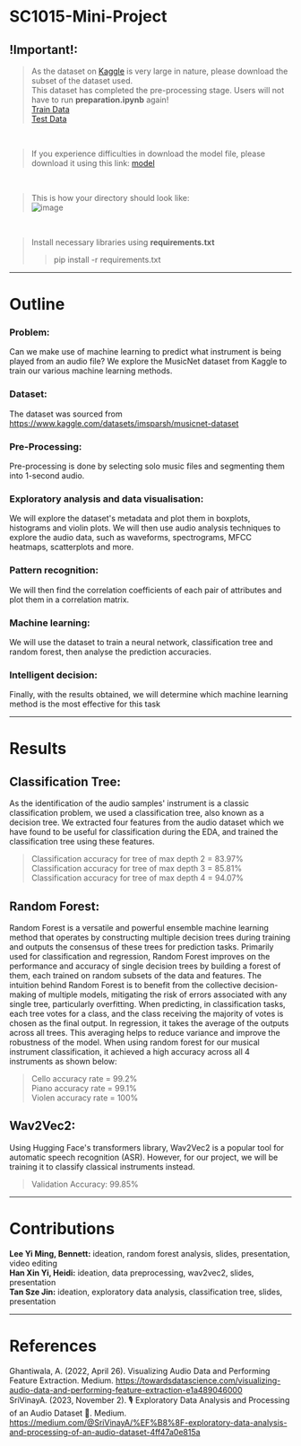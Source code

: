 # SC1015-Mini-Project

## !Important!:
>As the dataset on [Kaggle](https://www.kaggle.com/datasets/imsparsh/musicnet-dataset) is very large in nature, please download the subset of the dataset used.<br>
>This dataset has completed the pre-processing stage. Users will not have to run **preparation.ipynb** again!<br>
>[Train Data](https://entuedu-my.sharepoint.com/:f:/g/personal/hhan012_e_ntu_edu_sg/Em9MKOz90vJKskR3ACUK_aUBIc4j5DbqKClyHc5sqMU17g?e=6P6FRu)<br>
>[Test Data](https://entuedu-my.sharepoint.com/:f:/g/personal/hhan012_e_ntu_edu_sg/EkAdQcu1KpJLtR8PBBXO5ZsBKQkZPSeYMuLhfawrca25CQ?e=p43DB3)<br>

<br>

>If you experience difficulties in download the model file, please download it using this link:
>[model](https://entuedu-my.sharepoint.com/:u:/g/personal/hhan012_e_ntu_edu_sg/EW31jJzivGdHs0ZwauhULU4BROMxnMiSmRf2dEUUgd-YYA?e=nw5zxh)<br>

<br>

>This is how your directory should look like:<br>
![image](https://github.com/tanszejin/SC1015-Mini-Project/assets/127087818/131efee9-d206-4c11-a1ee-e2517a51255c)


<br>

>Install necessary libraries using **requirements.txt**
>>pip install -r requirements.txt

---
# Outline

### Problem: 
Can we make use of machine learning to predict what instrument is being played from an audio file? We explore the MusicNet dataset from Kaggle to train our various machine learning methods.

### Dataset:
The dataset was sourced from https://www.kaggle.com/datasets/imsparsh/musicnet-dataset

### Pre-Processing: 
Pre-processing is done by selecting solo music files and segmenting them into 1-second audio.

### Exploratory analysis and data visualisation:
We will explore the dataset's metadata and plot them in boxplots, histograms and violin plots. We will then use audio analysis techniques to explore the audio data, such as waveforms, spectrograms, MFCC heatmaps, scatterplots and more.

### Pattern recognition: 
We will then find the correlation coefficients of each pair of attributes and plot them in a correlation matrix.

### Machine learning: 
We will use the dataset to train a neural network, classification tree and random forest, then analyse the prediction accuracies.

### Intelligent decision: 
Finally, with the results obtained, we will determine which machine learning method is the most effective for this task

---
# Results

## Classification Tree:
As the identification of the audio samples' instrument is a classic classification problem, we used a classification tree, also known as a decision tree. We extracted four features from the audio dataset which we have found to be useful for classification during the EDA, and trained the classification tree using these features.   
> Classification accuracy for tree of max depth 2 = 83.97%  
> Classification accuracy for tree of max depth 3 = 85.81%  
> Classification accuracy for tree of max depth 4 = 94.07%  

## Random Forest: 
Random Forest is a versatile and powerful ensemble machine learning method that operates by constructing multiple decision trees during training and outputs the consensus of these trees for prediction tasks. Primarily used for classification and regression, Random Forest improves on the performance and accuracy of single decision trees by building a forest of them, each trained on random subsets of the data and features. The intuition behind Random Forest is to benefit from the collective decision-making of multiple models, mitigating the risk of errors associated with any single tree, particularly overfitting. When predicting, in classification tasks, each tree votes for a class, and the class receiving the majority of votes is chosen as the final output. In regression, it takes the average of the outputs across all trees. This averaging helps to reduce variance and improve the robustness of the model. When using random forest for our musical instrument classification, it achieved a high accuracy across all 4 instruments as shown below: <br />
>Cello accuracy rate = 99.2%<br />
>Piano accuracy rate = 99.1%<br />
>Violen accuracy rate = 100%

## Wav2Vec2:
Using Hugging Face's transformers library, Wav2Vec2 is a popular tool for automatic speech recognition (ASR). However, for our project, we will be training it to classify classical instruments instead.<br>
>Validation Accuracy: 99.85%

---
# Contributions
**Lee Yi Ming, Bennett:** ideation, random forest analysis, slides, presentation, video editing  
**Han Xin Yi, Heidi:** ideation, data preprocessing, wav2vec2, slides, presentation  
**Tan Sze Jin:** ideation, exploratory data analysis, classification tree, slides, presentation  

---
# References
Ghantiwala, A. (2022, April 26). Visualizing Audio Data and Performing Feature Extraction. Medium. https://towardsdatascience.com/visualizing-audio-data-and-performing-feature-extraction-e1a489046000  
SriVinayA. (2023, November 2). 🎙️ Exploratory Data Analysis and Processing of an Audio Dataset 🎵. Medium. https://medium.com/@SriVinayA/%EF%B8%8F-exploratory-data-analysis-and-processing-of-an-audio-dataset-4ff47a0e815a  
